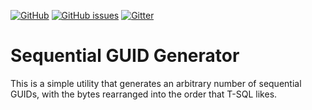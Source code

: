 [![GitHub](https://img.shields.io/github/license/melgrubb/SequentialGuidGenerator)](https://opensource.org/licenses/MIT)
[![GitHub issues](https://img.shields.io/github/issues/melgrubb/SequentialGuidGenerator)](https://github.com/MelGrubb/SequentialGuidGenerator/issues)
[![Gitter](https://img.shields.io/gitter/room/melgrubb/SequentialGuidGenerator?logo=gitter)](https://gitter.im/SequentialGuidGenerator/community)

# Sequential GUID Generator #

This is a simple utility that generates an arbitrary number of sequential GUIDs, with the bytes rearranged into the order that T-SQL likes.